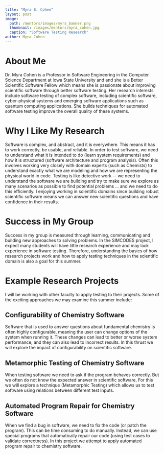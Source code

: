 ```yaml
---
title: "Myra B. Cohen"
layout: post
image:
  path: /mentors/images/myra_banner.png
  thumbnail: /images/mentors/myra_cohen.jpg
  caption: "Software Testing Research"
author: Myra Cohen
---
```


# About Me

Dr. Myra Cohen is a Professor in Software Engineering in the Computer Science 
Department at Iowa State University and and she is a Better Scientific Software 
Fellow which means she is passionate about improving scientific software through
better software testing.  Her research interests include software testing of 
complex software, including scientific software, cyber-physical systems and 
emerging software applications such as quantum computing applications.  She 
builds techniques for automated software testing improve the overall quality of 
these systems. 

# Why I Like My Research

Software is complex, and abstract, and it is everywhere.  This means it has to 
work correctly, be usable, and reliable.  In order to test software, we need to
understand what it is intended to do (learn system requirements) and how it is 
structured (software architecture and program analysis). Often this involves
working very closely with domain experts (such as Chemists) to understand 
exactly what we are modeling and how we are representing the physical world in
code. Testing is like detective work -- we need to understand the software we 
are building and try to make sure we explore as many scenarios as possible to
find potential problems ... and we need to do this efficiently.  I enjoying
working in scientific domains since building robust scientific software means
we can answer new scientific questions and have confidence in their results. 

# Success in My Group

Success in my group is measured through learning, communicating and building 
new approaches to solving problems. In the SIMCODES project,  I expect many 
students will have little research experience and may lack experience in 
software testing. Therefore,  understanding the basics of how research projects
work and how to apply testing techniques in the scientific domain is also a
goal for this summer.

# Example Research Projects

I will be working with other faculty to apply testing to their projects. Some of
the exciting approaches we may examine this summer include:

## Configurability of Chemistry Software
Software that is used to answer questions about fundamental chemistry is often
highly configurable, meaning the user can change options of the system when 
running it. These changes can lead to better or worse system performance, and 
they can also lead to incorrect results. In this thrust we will explore the
impact of configurability on scientific software. 

## Metamorphic Testing of Chemistry Software 
When testing software we need to ask if the program behaves correctly. But we
often do not know the expected answer in scientific software.  For this we will
explore a technique (Metamorphic Testing) which allows us to test software using
relations between different test inputs.

## Automated Program Repair for Chemistry Software
When we find a bug in software, we need to fix the code (or patch the program). 
This can be time consuming to do manually. Instead, we can use special programs
that automatically repair our code (using test cases to validate correctness). 
In this project we attempt to apply automated program repair to chemistry 
software. 

